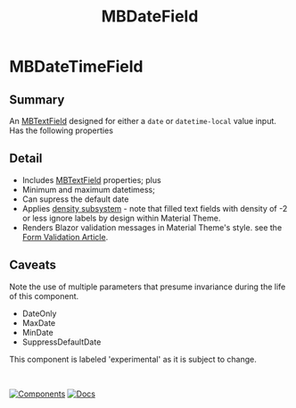 ﻿---
uid: C.MBDateField
title: MBDateField
---
# MBDateTimeField

## Summary

An [MBTextField](xref:C.MBTextField) designed for either a `date` or `datetime-local` value input.
Has the following properties

## Detail

- Includes [MBTextField](xref:C.MBTextField) properties; plus
- Minimum and maximum datetimess;
- Can supress the default date
- Applies [density subsystem](xref:A.Density) - note that filled text fields with density of -2 or less ignore labels by design within Material Theme.
- Renders Blazor validation messages in Material Theme's style. see the [Form Validation Article](xref:A.FormValidation).

## Caveats

Note the use of multiple parameters that presume invariance during the
life of this component.
- DateOnly
- MaxDate
- MinDate
- SuppressDefaultDate

This component is labeled 'experimental' as it is subject to change.
&nbsp;

&nbsp;

[![Components](https://img.shields.io/static/v1?label=Components&message=Plus&color=red)](xref:A.PlusComponents)
[![Docs](https://img.shields.io/static/v1?label=API%20Documentation&message=MBDateTimeField&color=brightgreen)](xref:Material.Blazor.MBDateTimeField)
